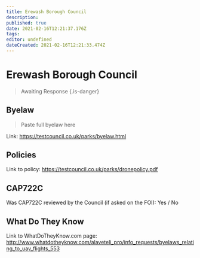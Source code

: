 ```yaml
---
title: Erewash Borough Council
description: 
published: true
date: 2021-02-16T12:21:37.176Z
tags: 
editor: undefined
dateCreated: 2021-02-16T12:21:33.474Z
---
```


# Erewash Borough Council
>  Awaiting Response
> {.is-danger}

## Byelaw
> Paste full byelaw here

Link:
https://testcouncil.co.uk/parks/byelaw.html

## Policies
Link to policy:
https://testcouncil.co.uk/parks/dronepolicy.pdf

## CAP722C

Was CAP722C reviewed by the Council (if asked on the FOI): Yes / No

## What Do They Know

Link to WhatDoTheyKnow.com page:
http://www.whatdotheyknow.com/alaveteli_pro/info_requests/byelaws_relating_to_uav_flights_553

